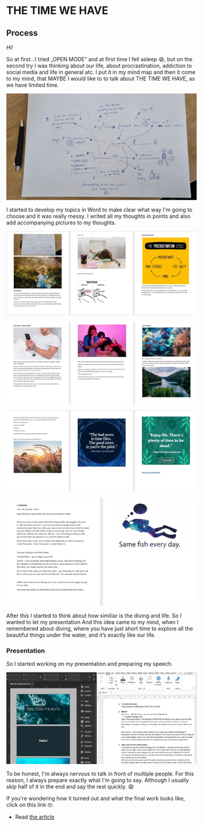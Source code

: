# THE TIME WE HAVE
## Process

Hi!

So at first...I tried „OPEN MODE“ and at first time I fell asleep 😆, but on the second try I was thinking about our life, about procrastination, addiction to social media and life in general atc.
I put it in my mind map and then it come to my mind, that MAYBE I would like to to talk about THE TIME WE HAVE, as we have limited time.

![mind map](20230228_114637.jpg)

I started to develop my topics in Word to make clear what way I'm going to choose and it was really messy.
I writed all my thoughts in points and also add accompanying pictures to my thoughts.

![screenshot of word1_childhood,procrastination](W1.jpg)

![screenshot of word2_socialmedia, diving](W2.jpg)

![screenshot of word3_quotes about time](W3.jpg)

![screenshot of word4_diving](W4.jpg)

After this I started to think about how similiar is the diving and life. So I wanted to let my presentation
And this idea came to my mind, when I remembered about diving, where you have just short time to explore all the beautiful things under the water, and it’s exactly like our life.

### Presentation

So I started working on my presentation and preparing my speech.

![screenshot of presentation Id, and speech in Word](S5.jpg)

To be honest, I'm always nervous to talk in front of multiple people. For this reason, I always prepare exactly what I'm going to say.
Although I usually skip half of it in the end and say the rest quickly. 😄


If you're wondering how it turned out and what the final work looks like, click on this link 🤓:
- Read [the article](index.md) 
